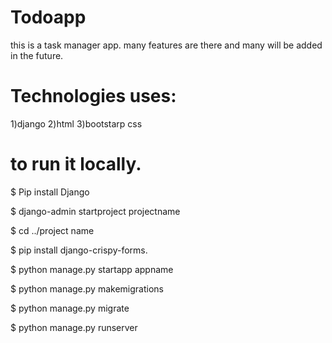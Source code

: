 # Todoapp
this is a task manager app.
many features are there and many will be added in the future.

# Technologies uses:
1)django
2)html
3)bootstarp css

# to run it locally.
$ Pip install Django

$ django-admin startproject projectname

$ cd ../project name

$ pip install django-crispy-forms.

$ python manage.py startapp appname

$ python manage.py makemigrations

$ python manage.py migrate

$ python manage.py runserver

